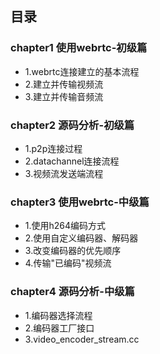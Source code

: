 ## 目录

### chapter1 使用webrtc-初级篇
* 1.webrtc连接建立的基本流程
* 2.建立并传输视频流
* 3.建立并传输音频流

### chapter2 源码分析-初级篇
* 1.p2p连接过程
* 2.datachannel连接流程
* 3.视频流发送端流程

### chapter3 使用webrtc-中级篇
* 1.使用h264编码方式
* 2.使用自定义编码器、解码器
* 3.改变编码器的优先顺序
* 4.传输"已编码"视频流

### chapter4 源码分析-中级篇
* 1.编码器选择流程
* 2.编码器工厂接口
* 3.video_encoder_stream.cc
